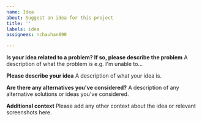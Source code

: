 ```yaml
---
name: Idea
about: Suggest an idea for this project
title: ''
labels: idea
assignees: nchauhan890

---
```


**Is your idea related to a problem? If so, please describe the problem**
A description of what the problem is e.g. I'm unable to...

**Please describe your idea**
A description of what your idea is.

**Are there any alternatives you've considered?**
A description of any alternative solutions or ideas you've considered.

**Additional context**
Please add any other context about the idea or relevant screenshots here.
